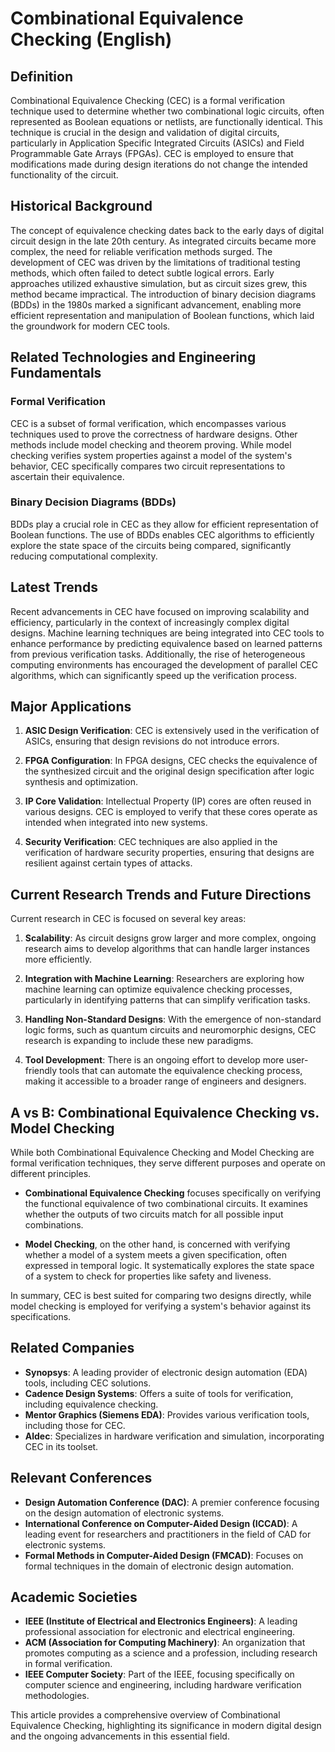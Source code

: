 # Combinational Equivalence Checking (English)

## Definition

Combinational Equivalence Checking (CEC) is a formal verification technique used to determine whether two combinational logic circuits, often represented as Boolean equations or netlists, are functionally identical. This technique is crucial in the design and validation of digital circuits, particularly in Application Specific Integrated Circuits (ASICs) and Field Programmable Gate Arrays (FPGAs). CEC is employed to ensure that modifications made during design iterations do not change the intended functionality of the circuit.

## Historical Background

The concept of equivalence checking dates back to the early days of digital circuit design in the late 20th century. As integrated circuits became more complex, the need for reliable verification methods surged. The development of CEC was driven by the limitations of traditional testing methods, which often failed to detect subtle logical errors. Early approaches utilized exhaustive simulation, but as circuit sizes grew, this method became impractical. The introduction of binary decision diagrams (BDDs) in the 1980s marked a significant advancement, enabling more efficient representation and manipulation of Boolean functions, which laid the groundwork for modern CEC tools.

## Related Technologies and Engineering Fundamentals

### Formal Verification

CEC is a subset of formal verification, which encompasses various techniques used to prove the correctness of hardware designs. Other methods include model checking and theorem proving. While model checking verifies system properties against a model of the system's behavior, CEC specifically compares two circuit representations to ascertain their equivalence.

### Binary Decision Diagrams (BDDs)

BDDs play a crucial role in CEC as they allow for efficient representation of Boolean functions. The use of BDDs enables CEC algorithms to efficiently explore the state space of the circuits being compared, significantly reducing computational complexity.

## Latest Trends

Recent advancements in CEC have focused on improving scalability and efficiency, particularly in the context of increasingly complex digital designs. Machine learning techniques are being integrated into CEC tools to enhance performance by predicting equivalence based on learned patterns from previous verification tasks. Additionally, the rise of heterogeneous computing environments has encouraged the development of parallel CEC algorithms, which can significantly speed up the verification process.

## Major Applications

1. **ASIC Design Verification**: CEC is extensively used in the verification of ASICs, ensuring that design revisions do not introduce errors.
  
2. **FPGA Configuration**: In FPGA designs, CEC checks the equivalence of the synthesized circuit and the original design specification after logic synthesis and optimization.

3. **IP Core Validation**: Intellectual Property (IP) cores are often reused in various designs. CEC is employed to verify that these cores operate as intended when integrated into new systems.

4. **Security Verification**: CEC techniques are also applied in the verification of hardware security properties, ensuring that designs are resilient against certain types of attacks.

## Current Research Trends and Future Directions

Current research in CEC is focused on several key areas:

1. **Scalability**: As circuit designs grow larger and more complex, ongoing research aims to develop algorithms that can handle larger instances more efficiently.

2. **Integration with Machine Learning**: Researchers are exploring how machine learning can optimize equivalence checking processes, particularly in identifying patterns that can simplify verification tasks.

3. **Handling Non-Standard Designs**: With the emergence of non-standard logic forms, such as quantum circuits and neuromorphic designs, CEC research is expanding to include these new paradigms.

4. **Tool Development**: There is an ongoing effort to develop more user-friendly tools that can automate the equivalence checking process, making it accessible to a broader range of engineers and designers.

## A vs B: Combinational Equivalence Checking vs. Model Checking

While both Combinational Equivalence Checking and Model Checking are formal verification techniques, they serve different purposes and operate on different principles. 

- **Combinational Equivalence Checking** focuses specifically on verifying the functional equivalence of two combinational circuits. It examines whether the outputs of two circuits match for all possible input combinations.
  
- **Model Checking**, on the other hand, is concerned with verifying whether a model of a system meets a given specification, often expressed in temporal logic. It systematically explores the state space of a system to check for properties like safety and liveness.

In summary, CEC is best suited for comparing two designs directly, while model checking is employed for verifying a system's behavior against its specifications.

## Related Companies

- **Synopsys**: A leading provider of electronic design automation (EDA) tools, including CEC solutions.
- **Cadence Design Systems**: Offers a suite of tools for verification, including equivalence checking.
- **Mentor Graphics (Siemens EDA)**: Provides various verification tools, including those for CEC.
- **Aldec**: Specializes in hardware verification and simulation, incorporating CEC in its toolset.

## Relevant Conferences

- **Design Automation Conference (DAC)**: A premier conference focusing on the design automation of electronic systems.
- **International Conference on Computer-Aided Design (ICCAD)**: A leading event for researchers and practitioners in the field of CAD for electronic systems.
- **Formal Methods in Computer-Aided Design (FMCAD)**: Focuses on formal techniques in the domain of electronic design automation.

## Academic Societies

- **IEEE (Institute of Electrical and Electronics Engineers)**: A leading professional association for electronic and electrical engineering.
- **ACM (Association for Computing Machinery)**: An organization that promotes computing as a science and a profession, including research in formal verification.
- **IEEE Computer Society**: Part of the IEEE, focusing specifically on computer science and engineering, including hardware verification methodologies.

This article provides a comprehensive overview of Combinational Equivalence Checking, highlighting its significance in modern digital design and the ongoing advancements in this essential field.